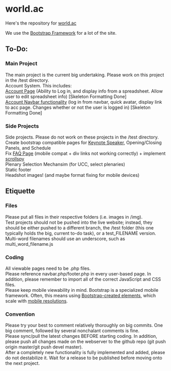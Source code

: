 <h1>world.ac</h1>
Here's the repository for <a href ="http://world.ac">world.ac</a> </br>

We use the <a href = "http://getbootstrap.com">Bootstrap Framework</a> for a lot of the site.

<h2>To-Do:</h2>
<h3>Main Project</h3>
The main project is the current big undertaking. Please work on this project in the /test directory.
</br>
Account System. This includes:
</br>
<a href = "http://world.ac/test">Account Page</a> (Ability to Log in, and display info from a spreadsheet. Allow user to edit spreadsheet info) [Skeleton Formatting Done]
</br>
<a href = "http://world.ac/test">Account Navbar functionality</a> (log in from navbar, quick avatar, display link to acc page. Changes whether or not the user is logged in)  [Skeleton Formatting Done]
</br>

<h3>Side Projects</h3>
Side projects. Please do not work on these projects in the /test directory. 
</br>
Create bootstrap compatible pages for <a href = "http://world.ac/keynote.php">Keynote Speaker</a>, Opening/Closing Panels, and Schedule 
</br>
Fix <a href = "http://world.ac/faq">FAQ Page</a> (mobile compat + div links not working correctly) + implement <a href = "http://getbootstrap.com/javascript/#scrollspy">scrollspy</a> 
</br>
Plenary Selection Mechansim (for UCC, select plenaries) 
</br>
Static footer 
</br>
Headshot images! (and maybe format fixing for mobile devices) 
</br>



<h2>Etiquette</h2>
<h3>Files</h3>
Please put all files in their respective folders (i.e. images in /img). 
</br>
Test projects should not be pushed into the live website; instead, they should be either pushed to a different branch, the /test folder (this one typically holds the big, current to-do task), or a test_FILENAME version.
</br>
Multi-word filenames should use an underscore, such as multi_word_filename.js

<h3>Coding</h3>
All viewable pages need to be .php files.
</br>
Please reference navbar.php/footer.php in every user-based page. In addition, please remember to import all of the correct JavaScript and CSS files.
</br>
Please keep mobile viewability in mind. Bootstrap is a specialized mobile framework. Often, this means using <a href = "http://getbootstrap.com/components/">Bootstrap-created elements</a>, which scale with <a href = "http://getbootstrap.com/css/#responsive-utilities">mobile resolutions</a>. 

<h3>Convention</h3>
Please try your best to comment relatively thoroughly on big commits. One big comment, followed by several nonchalant comments is fine.
</br>
Please sync/pull the latest changes BEFORE starting coding. In addition, please push all changes made on the webserver to the github repo (git push origin master/git push devel master).
</br>
After a completely new functionality is fully implemented and added, please do not destabilize it. Wait for a release to be published before moving onto the next project.

